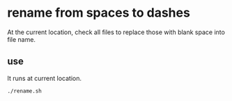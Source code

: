 # rename from spaces to dashes
At the current location, check all files to replace those with blank space into file name.

## use
It runs at current location.
```
./rename.sh
```